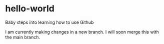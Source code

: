 # hello-world
Baby steps into learning how to use Github

I am currently making changes in a new branch. I will soon merge this with the main branch.
